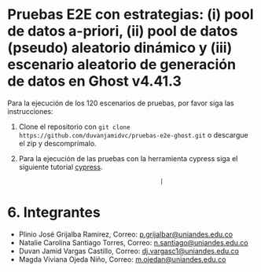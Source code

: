 #  Pruebas E2E con estrategias: (i) pool de datos a-priori, (ii) pool de datos (pseudo) aleatorio dinámico y (iii) escenario aleatorio de generación de datos en Ghost v4.41.3

Para la ejecución de los 120 escenarios de pruebas, por favor siga las instrucciones:
1. Clone el repositorio con ```git clone https://github.com/duvanjamidvc/pruebas-e2e-ghost.git``` o descargue el zip y descomprímalo.
3. Para la ejecución de las pruebas con la herramienta cypress siga el siguiente tutorial [cypress](cypress-gen-datos/README.md).

                                               |

# 6. Integrantes
- Plinio José Grijalba Ramirez, Correo: p.grijalbar@uniandes.edu.co
- Natalie Carolina Santiago Torres, Correo: n.santiago@uniandes.edu.co
- Duvan Jamid Vargas Castillo, Correo: dj.vargasc1@uniandes.edu.co
- Magda Viviana Ojeda Niño, Correo: m.ojedan@uniandes.edu.co

